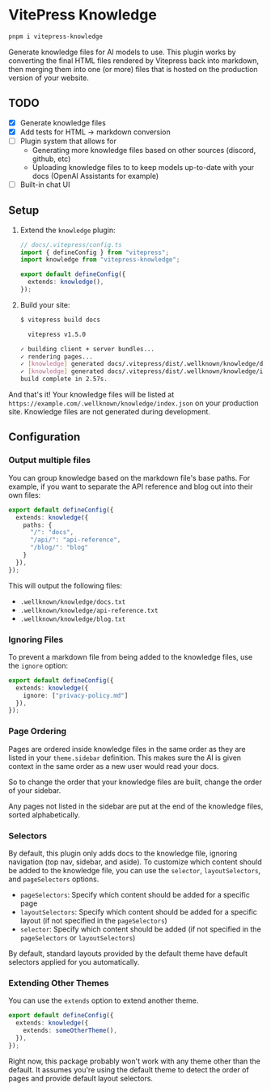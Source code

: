 # VitePress Knowledge

```sh
pnpm i vitepress-knowledge
```

Generate knowledge files for AI models to use. This plugin works by converting the final HTML files rendered by Vitepress back into markdown, then merging them into one (or more) files that is hosted on the production version of your website.

## TODO

- [x] Generate knowledge files
- [x] Add tests for HTML &rarr; markdown conversion
- [ ] Plugin system that allows for
   - Generating more knowledge files based on other sources (discord, github, etc)
   - Uploading knowledge files to to keep models up-to-date with your docs (OpenAI Assistants for example)
- [ ] Built-in chat UI

## Setup

1. Extend the `knowledge` plugin:

   ```ts
   // docs/.vitepress/config.ts
   import { defineConfig } from "vitepress";
   import knowledge from "vitepress-knowledge";

   export default defineConfig({
     extends: knowledge(),
   });
   ```

2. Build your site:
   ```sh
   $ vitepress build docs

     vitepress v1.5.0

   ✓ building client + server bundles...
   ✓ rendering pages...
   ✓ [knowledge] generated docs/.vitepress/dist/.wellknown/knowledge/docs.txt
   ✓ [knowledge] generated docs/.vitepress/dist/.wellknown/knowledge/index.json
   build complete in 2.57s.
   ```

And that's it! Your knowledge files will be listed at `https://example.com/.wellknown/knowledge/index.json` on your production site. Knowledge files are not generated during development.

## Configuration

### Output multiple files

You can group knowledge based on the markdown file's base paths. For example, if you want to separate the API reference and blog out into their own files:

```ts
export default defineConfig({
  extends: knowledge({
    paths: {
      "/": "docs",
      "/api/": "api-reference",
      "/blog/": "blog"
    }
  }),
});
```

This will output the following files:

- `.wellknown/knowledge/docs.txt`
- `.wellknown/knowledge/api-reference.txt`
- `.wellknown/knowledge/blog.txt`

### Ignoring Files

To prevent a markdown file from being added to the knowledge files, use the `ignore` option:

```ts
export default defineConfig({
  extends: knowledge({
    ignore: ["privacy-policy.md"]
  }),
});
```

### Page Ordering

Pages are ordered inside knowledge files in the same order as they are listed in your `theme.sidebar` definition. This makes sure the AI is given context in the same order as a new user would read your docs.

So to change the order that your knowledge files are built, change the order of your sidebar.

Any pages not listed in the sidebar are put at the end of the knowledge files, sorted alphabetically.

### Selectors

By default, this plugin only adds docs to the knowledge file, ignoring navigation (top nav, sidebar, and aside). To customize which content should be added to the knowledge file, you can use the `selector`, `layoutSelectors`, and `pageSelectors` options.

- `pageSelectors`: Specify which content should be added for a specific page
- `layoutSelectors`: Specify which content should be added for a specific layout (if not specified in the `pageSelectors`)
- `selector`: Specify which content should be added (if not specified in the `pageSelectors` or `layoutSelectors`)

By default, standard layouts provided by the default theme have default selectors applied for you automatically.

### Extending Other Themes

You can use the `extends` option to extend another theme.

```ts
export default defineConfig({
  extends: knowledge({
    extends: someOtherTheme(),
  }),
});
```

Right now, this package probably won't work with any theme other than the default. It assumes you're using the default theme to detect the order of pages and provide default layout selectors.
